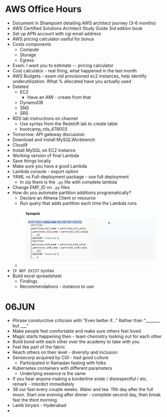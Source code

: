# AWS Office Hours

- Document in Sharepoint detailing AWS architect journey (3-6 months)
- AWS Certified Solutions Architect Study Guide 3rd edition book
- Set up APN account with cgi email address
- AWS pricing calculator useful for bonus
- Costs components
  - Compute
  - Storage
  - Egress
- Exam: I want you to estimate -- pricing calculator
- Cost calculator - real thing, what happened in the last month
- AWS Budgets - exam old provisioned ec2 instances, help identify underutilization. What % allocated have you actually used
- Deleted
  - EC2
    - Have an AMI - create from that
  - DynamoDB
  - SNS
  - SRS
- RDS lab instructions on channel
  - Use syntax from the Redshift lab to create table
  - bootcamp_rds_478003
- Tomorrow: API gateway discussion
- Download and install MySQLWorkbench
- Cloud9
- Install MySQL on EC2 instance
- Working version of final Lambda
- Save things locally
- Make sure you have a good Lambda
- Lambda console - export option
- YAML vs Full-deployment package - use full deployment
  - In zip there is the `.py` file with complete lambda
- Change EMP_ID on `.py` files
- How do you automate partition additions programatically?
  - Declare an Athena Client or resource
  - Run query that adds partition each time the Lambda runs
  - ![athena](images/athena_partition.png)
- `IF NOT EXIST` syntax
- Build excel spreadsheet
  - Findings
  - Recommendations - instance to use

# 06JUN

- Phrase consturctive criticism with "Even better if..." Rather than "_______ but ___"
- Make people feel comfortable and make sure others feel loved
- Magic starts happening then - team chemistry looking out for each other
- Build bond with each other over the academy to take with you
- Feel like part of the fabric
- Reach others on their level - diversity and inclusion
- Sensecorp acquired by CGI - had good culture
  - Participated in Ramadan fasting with folks
- Kubernetes containers with different parameters
  - Underlying essence is the same
- If you hear anyone making a borderline snide / disrespectful / etc. remark - interdict immediately
- 36 our fast every couple weeks. Water and tea. 11th day after the full moon. Start one evening after dinner - complete second day, then break fast the third morning.
- Lamb biryani - Hyderabad
- 